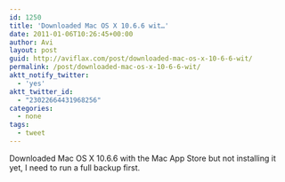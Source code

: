 ```yaml
---
id: 1250
title: 'Downloaded Mac OS X 10.6.6 wit…'
date: 2011-01-06T10:26:45+00:00
author: Avi
layout: post
guid: http://aviflax.com/post/downloaded-mac-os-x-10-6-6-wit/
permalink: /post/downloaded-mac-os-x-10-6-6-wit/
aktt_notify_twitter:
  - 'yes'
aktt_twitter_id:
  - "23022664431968256"
categories:
  - none
tags:
  - tweet
---
```

Downloaded Mac OS X 10.6.6 with the Mac App Store but not installing it yet, I need to run a full backup first.